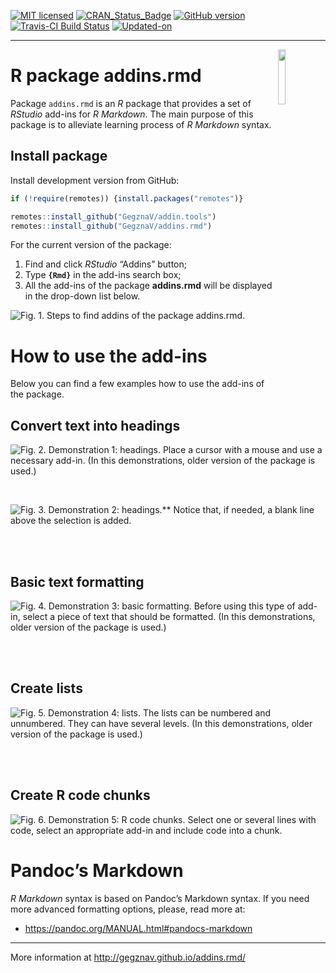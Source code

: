 
<!-- README.md is generated from README.Rmd. Please edit that file -->

[![MIT
licensed](https://img.shields.io/badge/license-MIT-blue.svg)](https://opensource.org/licenses/MIT)
[![CRAN\_Status\_Badge](http://www.r-pkg.org/badges/version/addins.rmd)](https://cran.r-project.org/package=addins.rmd)
[![GitHub
version](https://img.shields.io/badge/GitHub-0.0.9-brightgreen.svg)](https://github.com/GegznaV/addins.rmd)
[![Travis-CI Build
Status](https://travis-ci.org/GegznaV/addins.rmd.svg?branch=master)](https://travis-ci.org/GegznaV/addins.rmd)
[![Updated-on](https://img.shields.io/badge/Updated%20on-2019--08--27-yellowgreen.svg)](/commits/master)

-----

<!-- ```{r, fig.align='center', out.height='30%', out.width='30%', echo=FALSE, eval = FALSE} -->

<!-- knitr::include_graphics("http://gegznav.github.io/addins.rmd/logo.png") -->

<!-- ``` -->

<img src="http://gegznav.github.io/addins.rmd/logo.png" align="right" width="15%" height="15%"/>

# R package **addins.rmd**

Package `addins.rmd` is an *R* package that provides a set of *RStudio*
add-ins for *R Markdown*. The main purpose of this package is to
alleviate learning process of *R Markdown* syntax.

<!-- 1) **format text in R Markdown documents**:  -->

<!--     - **enclose** either selected text or selected rows with special symbols and text gets inerpreted in a special way when rendered with R Markdown (e.g., converts "bold" into "\*\*bold\*\*" -->

<!-- that is interpreted as "**bold**"). -->

<!-- 2) **insert** text (e.g., operators `%>%`, `<<-`, `%$%`) at the cursor position;  -->

<!-- 3)  **replace** symbols in selected -->

<!-- pieces of text (e.g., convert backslashes to forward slashes which results  -->

<!-- in strings like `"c:\data\"` converted into `"c:/data/"`).  -->

## Install package

<!-- Install released version from CRAN: -->

<!-- ```{r Install package from CRAN, eval=FALSE} -->

<!-- install.packages("addins.rmd") -->

<!-- ``` -->

Install development version from GitHub:

``` r
if (!require(remotes)) {install.packages("remotes")}

remotes::install_github("GegznaV/addin.tools")
remotes::install_github("GegznaV/addins.rmd")
```

<!-- Recommended workflow and a few examples -->

<!-- ----------------------------------------------------- -->

<!-- Get started online http://gegznav.github.io/addins.rmd/articles/v1_workflow.html -->

<!-- And offline: -->

<!-- ```{r, eval=FALSE} -->

<!-- vignette("v1_workflow", package = "addins.rmd") -->

<!-- ``` -->

<!-- browseVignettes("addins.rmd") -->

For the current version of the package:

1)  Find and click *RStudio* “Addins” button;
2)  Type **`{Rmd}`** in the add-ins search box;
3)  All the add-ins of the package **addins.rmd** will be displayed in
    the drop-down list below.

![**Fig. 1.** Steps to find addins of the package
**addins.rmd**.](https://raw.githubusercontent.com/GegznaV/addins.rmd/master/docs/figs/steps-search-addins.png)

# How to use the add-ins

Below you can find a few examples how to use the add-ins of the package.

## Convert text into headings

![**Fig. 2.** **Demonstration 1: headings.** Place a cursor with a mouse
and use a necessary add-in.  
*(In this demonstrations, older version of the package is
used.)*](https://raw.githubusercontent.com/GegznaV/addins.rmd/master/docs/figs/demo-headings-1.gif)

<br>

![**Fig. 3.** Demonstration 2: headings.\*\* Notice that, if needed, a
blank line above the selection is
added.](https://raw.githubusercontent.com/GegznaV/addins.rmd/master/docs/figs/demo-headings-2.gif)

<br><br>

## Basic text formatting

![**Fig. 4.** **Demonstration 3: basic formatting.** Before using this
type of add-in, select a piece of text that should be formatted.  
*(In this demonstrations, older version of the package is
used.)*](https://raw.githubusercontent.com/GegznaV/addins.rmd/master/docs/figs/demo-formatting-1.gif)

<br><br>

## Create lists

![**Fig. 5.** **Demonstration 4: lists.** The lists can be numbered and
unnumbered. They can have several levels. *(In this demonstrations,
older version of the package is
used.)*](https://raw.githubusercontent.com/GegznaV/addins.rmd/master/docs/figs/demo-lists-1.gif)

<br><br>

## Create R code chunks

![**Fig. 6.** **Demonstration 5: R code chunks.** Select one or several
lines with code, select an appropriate add-in and include code into a
chunk.](https://raw.githubusercontent.com/GegznaV/addins.rmd/master/docs/figs/demo-chunk-add-1.gif)

# Pandoc’s Markdown

*R Markdown* syntax is based on Pandoc’s Markdown syntax. If you need
more advanced formatting options, please, read more at:

  - <https://pandoc.org/MANUAL.html#pandocs-markdown>

-----

More information at <http://gegznav.github.io/addins.rmd/>
